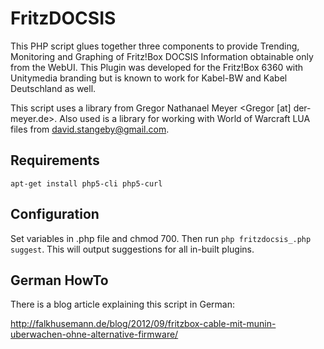 FritzDOCSIS
============
This PHP script glues together three components to provide Trending, Monitoring and Graphing of
Fritz!Box DOCSIS Information obtainable only from the WebUI. This Plugin was developed for
the Fritz!Box 6360 with Unitymedia branding but is known to work for Kabel-BW and Kabel Deutschland
as well.

This script uses a library from Gregor Nathanael Meyer <Gregor [at] der-meyer.de>.
Also used is a library for working with World of Warcraft LUA files from  david.stangeby@gmail.com.

Requirements
------------
`apt-get install php5-cli php5-curl`

Configuration
-------------
Set variables in .php file and chmod 700. Then run `php fritzdocsis_.php suggest`. This will output
suggestions for all in-built plugins.


German HowTo
------------
There is a blog article explaining this script in German:

http://falkhusemann.de/blog/2012/09/fritzbox-cable-mit-munin-uberwachen-ohne-alternative-firmware/
